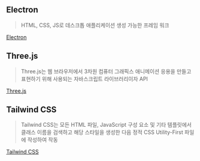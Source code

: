 ## Electron
> HTML, CSS, JS로 데스크톱 애플리케이션 생성 가능한 프레임 워크

[Electron](https://www.electronjs.org/)

## Three.js
> Three.js는 웹 브라우저에서 3차원 컴퓨터 그래픽스 애니메이션 응용을 만들고 표현하기 위해 사용되는 자바스크립트 라이브러리이자 API

[Three.js](https://threejs.org/)

## Tailwind CSS
>Tailwind CSS는 모든 HTML 파일, JavaScript 구성 요소 및 기타 템플릿에서 클래스 이름을 검색하고 해당 스타일을 생성한 다음 정적 CSS Utility-First 파일에 작성하여 작동

[Tailwind CSS](https://tailwindcss.com/docs/installation)